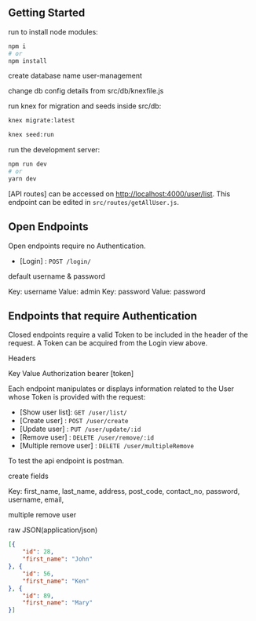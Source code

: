 ## Getting Started

run to install node modules:

```bash
npm i
# or
npm install
```

create database name user-management

change db config details from src/db/knexfile.js

run knex for migration and seeds inside src/db:

```bash
knex migrate:latest

knex seed:run
```
run the development server:

```bash
npm run dev
# or
yarn dev
```

[API routes] 
can be accessed on [http://localhost:4000/user/list](http://localhost:4000/user). This endpoint can be edited in `src/routes/getAllUser.js`.

## Open Endpoints

Open endpoints require no Authentication.

* [Login] : `POST /login/`

default username & password

Key: username Value: admin
Key: password Value: password

## Endpoints that require Authentication

Closed endpoints require a valid Token to be included in the header of the
request. A Token can be acquired from the Login view above.

Headers

Key           Value
Authorization bearer [token]

Each endpoint manipulates or displays information related to the User whose
Token is provided with the request:

* [Show user list]: `GET /user/list/`
* [Create user] : `POST /user/create`
* [Update user] : `PUT /user/update/:id`
* [Remove user] : `DELETE /user/remove/:id`
* [Multiple remove user] : `DELETE /user/multipleRemove`

To test the api endpoint is postman.

create fields

Key: first_name, last_name, address,
post_code,
contact_no,
password,
username,
email,

multiple remove user

raw JSON(application/json)

```json
[{
	"id": 28,
	"first_name": "John"
}, {
	"id": 56,
	"first_name": "Ken"
}, {
	"id": 89,
	"first_name": "Mary"
}]
```



